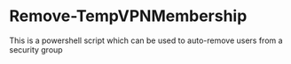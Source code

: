 # Remove-TempVPNMembership
This is a powershell script which can be used to auto-remove users from a security group 
